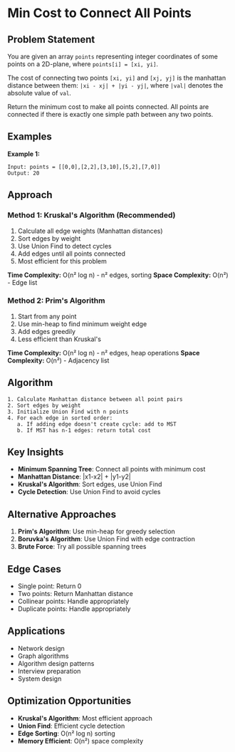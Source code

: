 # Min Cost to Connect All Points

## Problem Statement

You are given an array `points` representing integer coordinates of some points on a 2D-plane, where `points[i] = [xi, yi]`.

The cost of connecting two points `[xi, yi]` and `[xj, yj]` is the manhattan distance between them: `|xi - xj| + |yi - yj|`, where `|val|` denotes the absolute value of `val`.

Return the minimum cost to make all points connected. All points are connected if there is exactly one simple path between any two points.

## Examples

**Example 1:**
```
Input: points = [[0,0],[2,2],[3,10],[5,2],[7,0]]
Output: 20
```

## Approach

### Method 1: Kruskal's Algorithm (Recommended)
1. Calculate all edge weights (Manhattan distances)
2. Sort edges by weight
3. Use Union Find to detect cycles
4. Add edges until all points connected
5. Most efficient for this problem

**Time Complexity:** O(n² log n) - n² edges, sorting
**Space Complexity:** O(n²) - Edge list

### Method 2: Prim's Algorithm
1. Start from any point
2. Use min-heap to find minimum weight edge
3. Add edges greedily
4. Less efficient than Kruskal's

**Time Complexity:** O(n² log n) - n² edges, heap operations
**Space Complexity:** O(n²) - Adjacency list

## Algorithm

```
1. Calculate Manhattan distance between all point pairs
2. Sort edges by weight
3. Initialize Union Find with n points
4. For each edge in sorted order:
   a. If adding edge doesn't create cycle: add to MST
   b. If MST has n-1 edges: return total cost
```

## Key Insights

- **Minimum Spanning Tree**: Connect all points with minimum cost
- **Manhattan Distance**: |x1-x2| + |y1-y2|
- **Kruskal's Algorithm**: Sort edges, use Union Find
- **Cycle Detection**: Use Union Find to avoid cycles

## Alternative Approaches

1. **Prim's Algorithm**: Use min-heap for greedy selection
2. **Boruvka's Algorithm**: Use Union Find with edge contraction
3. **Brute Force**: Try all possible spanning trees

## Edge Cases

- Single point: Return 0
- Two points: Return Manhattan distance
- Collinear points: Handle appropriately
- Duplicate points: Handle appropriately

## Applications

- Network design
- Graph algorithms
- Algorithm design patterns
- Interview preparation
- System design

## Optimization Opportunities

- **Kruskal's Algorithm**: Most efficient approach
- **Union Find**: Efficient cycle detection
- **Edge Sorting**: O(n² log n) sorting
- **Memory Efficient**: O(n²) space complexity
